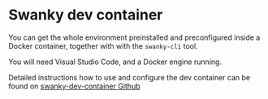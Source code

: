 # Swanky dev container

You can get the whole environment preinstalled and preconfigured inside a Docker container, together with with the `swanky-cli` tool.

You will need Visual Studio Code, and a Docker engine running.

Detailed instructions how to use and configure the dev container can be found on [swanky-dev-container Github](https://github.com/AstarNetwork/swanky-dev-container)
